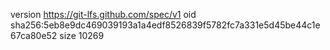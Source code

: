 version https://git-lfs.github.com/spec/v1
oid sha256:5eb8e9dc469039193a1a4edf8526839f5782fc7a331e5d45be44c1e67ca80e52
size 10269
